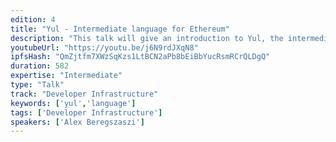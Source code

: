 ```yaml
---
edition: 4
title: "Yul - Intermediate language for Ethereum"
description: "This talk will give an introduction to Yul, the intermediate language developed by the Solidity team. We'll go through the motivation, design decisions and progress of implementation. Yul is designed to have multiple targets, EVM and ewasm, and support multiple languages as a frontend. We'll touch on languages using it (Flint, LLL) and what is ahead in order to support it in Solidity."
youtubeUrl: "https://youtu.be/j6N9rdJXqN8"
ipfsHash: "QmZjtfm7XWzSqKzs1LtBCN2aPb8bEiBbYucRsmRCrQLDgQ"
duration: 582
expertise: "Intermediate"
type: "Talk"
track: "Developer Infrastructure"
keywords: ['yul','language']
tags: ['Developer Infrastructure']
speakers: ['Alex Beregszaszi']
---
```

